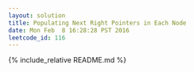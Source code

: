 ```yaml
---
layout: solution
title: Populating Next Right Pointers in Each Node
date: Mon Feb  8 16:28:28 PST 2016
leetcode_id: 116
---
```

{% include_relative README.md %}
